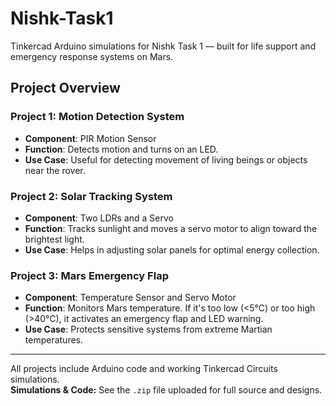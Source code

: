 # Nishk-Task1

Tinkercad Arduino simulations for Nishk Task 1 — built for life support and emergency response systems on Mars.

## Project Overview

###  Project 1: Motion Detection System
- **Component**: PIR Motion Sensor  
- **Function**: Detects motion and turns on an LED.  
- **Use Case**: Useful for detecting movement of living beings or objects near the rover.

###  Project 2: Solar Tracking System
- **Component**: Two LDRs and a Servo  
- **Function**: Tracks sunlight and moves a servo motor to align toward the brightest light.  
- **Use Case**: Helps in adjusting solar panels for optimal energy collection.

###  Project 3: Mars Emergency Flap
- **Component**: Temperature Sensor and Servo Motor  
- **Function**: Monitors Mars temperature. If it's too low (<5°C) or too high (>40°C), it activates an emergency flap and LED warning.  
- **Use Case**: Protects sensitive systems from extreme Martian temperatures.

---

All projects include Arduino code and working Tinkercad Circuits simulations.  
**Simulations & Code:** See the `.zip` file uploaded for full source and designs.

